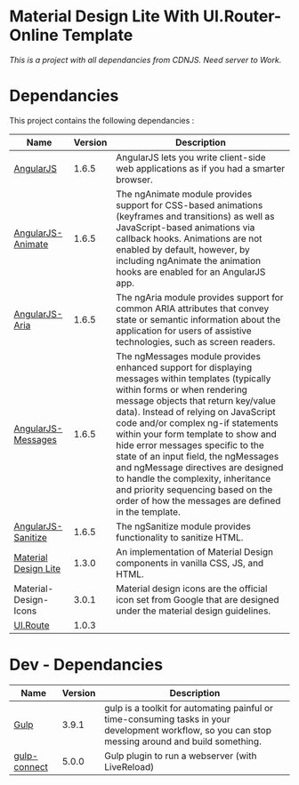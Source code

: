 # Material Design Lite With UI.Router- Online Template

_This is a project with all dependancies from CDNJS._
*Need server to Work.*

# Dependancies

This project contains the following dependancies :

|Name|Version|Description|
|---|---|---|
|[AngularJS](http://angularjs.org/)|1.6.5|AngularJS lets you write client-side web applications as if you had a smarter browser.|
|[AngularJS-Animate]()|1.6.5|The ngAnimate module provides support for CSS-based animations (keyframes and transitions) as well as JavaScript-based animations via callback hooks. Animations are not enabled by default, however, by including ngAnimate the animation hooks are enabled for an AngularJS app.|
|[AngularJS-Aria]()|1.6.5|The ngAria module provides support for common ARIA attributes that convey state or semantic information about the application for users of assistive technologies, such as screen readers.|
|[AngularJS-Messages]()|1.6.5|The ngMessages module provides enhanced support for displaying messages within templates (typically within forms or when rendering message objects that return key/value data). Instead of relying on JavaScript code and/or complex ng-if statements within your form template to show and hide error messages specific to the state of an input field, the ngMessages and ngMessage directives are designed to handle the complexity, inheritance and priority sequencing based on the order of how the messages are defined in the template.|
|[AngularJS-Sanitize]()|1.6.5|The ngSanitize module provides functionality to sanitize HTML.|
|[Material Design Lite](https://getmdl.io/started/)|1.3.0|An implementation of Material Design components in vanilla CSS, JS, and HTML.|
|Material-Design-Icons|3.0.1|Material design icons are the official icon set from Google that are designed under the material design guidelines.|
|[UI.Route](https://ui-router.github.io/)|1.0.3||

# Dev - Dependancies

|Name|Version|Description|
|---|---|---|
|[Gulp](https://gulpjs.com/)|3.9.1|gulp is a toolkit for automating painful or time-consuming tasks in your development workflow, so you can stop messing around and build something.|
|[gulp-connect](https://github.com/avevlad/gulp-connect)|5.0.0|Gulp plugin to run a webserver (with LiveReload)|